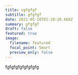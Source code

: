 ```yaml
---
title: vgfgfgf
subtitle: gfgfgf
date: 2021-05-16T01:10:26.666Z
summary: gfgfgf
draft: false
featured: true
image:
  filename: featured
  focal_point: Smart
  preview_only: false
---
```

fgfgfgfgfgfgfgfg